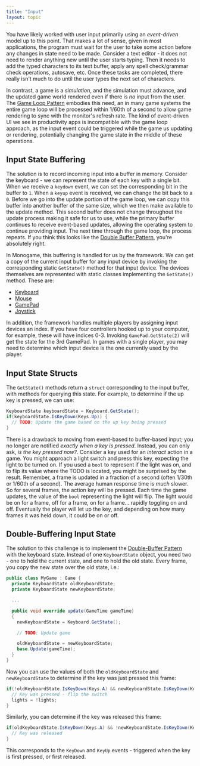 ```yaml
---
title: "Input"
layout: topic
---
```


You have likely worked with user input primarily using an _event-driven_ model up to this point.  That makes a lot of sense, given in most applications, the program must wait for the user to take some action before any changes in state need to be made.  Consider a text editor - it does not need to render anything new until the user starts typing.  Then it needs to add the typed characters to its text buffer, apply any spell check/grammar check operations, autosave, etc.  Once these tasks are completed, there really isn't much to do until the user types the next set of characters.

In contrast, a game is a _simulation_, and the simulation must advance, and the updated game world rendered even if there is _no_ input from the user.  The [Game Loop Pattern](https://gameprogrammingpatterns.com/game-loop.html) embodies this need, an in many game systems the entire game loop will be processed within 1/60th of a second to allow game rendering to sync with the monitor's refresh rate.  The kind of event-driven UI we see in productivity apps is incompatible with the game loop approach, as the input event could be triggered while the game us updating or rendering, potentially changing the game state in the middle of these operations.

## Input State Buffering
The solution is to record incoming input into a buffer in memory.  Consider the keyboard - we can represent the state of each key with a single bit.  When we receive a `keydown` event, we can set the corresponding bit in the buffer to `1`.  When a `keyup` event is received, we can change the bit back to a `0`.  Before we go into the update portion of the game loop, we can copy this buffer into another buffer of the same size, which we then make available to the update method.  This second buffer does not change throughout the update process making it safe for us to use, while the primary buffer continues to receive event-based updates, allowing the operating system to continue providing input.  The next time through the game loop, the process repeats.  If you think this looks like the [Double Buffer Pattern](https://gameprogrammingpatterns.com/double-buffer.html), you're absolutely right.

In Monogame, this buffering is handled for us by the framework.  We can get a copy of the current input buffer for any input device by invoking the corresponding static `GetState()` method for that input device.  The devices themselves are represented with static classes implementing the `GetState()` method.  These are:

* [Keyboard](http://www.monogame.net/documentation/?page=T_Microsoft_Xna_Framework_Input_Keyboard)
* [Mouse](http://www.monogame.net/documentation/?page=T_Microsoft_Xna_Framework_Input_Mouse)
* [GamePad](http://www.monogame.net/documentation/?page=T_Microsoft_Xna_Framework_Input_GamePad)
* [Joystick](http://www.monogame.net/documentation/?page=T_Microsoft_Xna_Framework_Input_Joystick)

In addition, the framework handles multiple players by assigning input devices an index.  If you have four controllers hooked up to your computer, for example, these will have indices 0-3.  Invoking `GamePad.GetState(2)` will get the state for the 3rd GamePad.  In games with a single player, you may need to determine which input device is the one currently used by the player.

## Input State Structs

The `GetState()` methods return a `struct` corresponding to the input buffer, with methods for querying this state.  For example, to determine if the up key is pressed, we can use:

```csharp
KeyboardState keyboardState = Keyboard.GetState();
if(keyboardState.IsKeyDown(Keys.Up)) {
  // TODO: Update the game based on the up key being pressed
}
```

There is a drawback to moving from event-based to buffer-based input; you no longer are notified _exactly when a key is pressed_.   Instead, you can only ask, _is the key pressed now?_.  Consider a key used for an _interact_ action in a game. You might approach a light switch and press this key, expecting the light to be turned on.  If you used a `bool` to represent if the light was on, and to flip its value where the TODO is located, you might be surprised by the result.  Remember, a frame is updated in a fraction of a second (often 1/30th or 1/60th of a second).  The average human response time is _much_ slower.  So for several frames, the action key will be pressed.  Each time the game updates, the value of the `bool` representing the light will flip.  The light would be on for a frame, off for a frame, on for a frame... rapidly toggling on and off.  Eventually the player will let up the key, and depending on how many frames it was held down, it could be on or off.

## Double-Buffering Input State
The solution to this challenge is to implement the [Double-Buffer Pattern](https://gameprogrammingpatterns.com/double-buffer.html) with the keyboard state.  Instead of one `KeyboardState` object, you need two - one to hold the current state, and one to hold the old state.  Every frame, you copy the new state over the old state, i.e.:

```csharp
public class MyGame : Game {
  private KeyboardState oldKeyboardState;
  private KeyboardState newKeyboardState;

  ...

  public void override update(GameTime gameTime)
  {
    newKeyboardState = Keyboard.GetState();

    // TODO: Update game

    oldKeyboardState = newKeyboardState;
    base.Update(gameTime);
  }
}
```

Now you can use the values of both the `oldKeyboardState` and `newKeyboardState` to determine if the key was just pressed this frame:

```csharp
if(!oldKeyboardState.IsKeyDown(Keys.A) && newKeyboardState.IsKeyDown(Keys.A)) {
  // Key was pressed - flip the switch
  lights = !lights;
}
```

Similarly, you can determine if the key was released this frame:

```csharp
if(oldKeyboardState.IsKeyDown(Keys.A) && !newKeyboardState.IsKeyDown(Keys.A)) {
  // Key was released
}
```

This corresponds to the `KeyDown` and `KeyUp` events - triggered when the key is first pressed, or first released.
